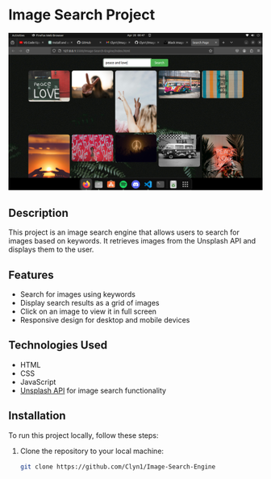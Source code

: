 # Image Search Project

![Image Search Engine](<images/Screenshot from 2024-04-20 00-47-05.png>)

## Description

This project is an image search engine that allows users to search for images based on keywords. It retrieves images from the Unsplash API and displays them to the user.

## Features

- Search for images using keywords
- Display search results as a grid of images
- Click on an image to view it in full screen
- Responsive design for desktop and mobile devices

## Technologies Used

- HTML
- CSS
- JavaScript
- [Unsplash API](https://unsplash.com/developers) for image search functionality

## Installation

To run this project locally, follow these steps:

1. Clone the repository to your local machine:

   ```bash
   git clone https://github.com/Clyn1/Image-Search-Engine
